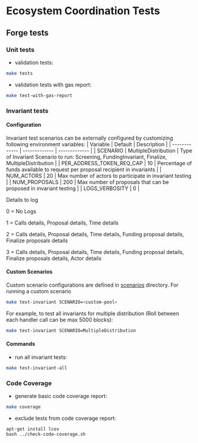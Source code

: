 # Ecosystem Coordination Tests
## Forge tests
### Unit tests
- validation tests:
```bash
make tests
```
- validation tests with gas report:
```bash
make test-with-gas-report
```

### Invariant tests
#### Configuration
Invariant test scenarios can be externally configured by customizing following environment variables:
| Variable | Default | Description |
| ------------- | ------------- | ------------- |
| SCENARIO  | MultipleDistribution | Type of Invariant Scenario to run: Screening, FundingInvariant, Finalize, MultipleDistribution |
| PER_ADDRESS_TOKEN_REQ_CAP  | 10 | Percentage of funds available to request per proposal recipient in invariants |
| NUM_ACTORS  | 20 | Max number of actors to participate in invariant testing |
| NUM_PROPOSALS  | 200 | Max number of proposals that can be proposed in invariant testing |
| LOGS_VERBOSITY | 0 | <p> Details to log <p> 0 = No Logs <p> 1 =  Calls details, Proposal details, Time details <p> 2 = Calls details, Proposal details, Time details, Funding proposal details, Finalize proposals details <p> 3 = Calls details, Proposal details, Time details, Funding proposal details, Finalize proposals details, Actor details

#### Custom Scenarios

Custom scenario configurations are defined in [scenarios](forge/invariants/scenarios/) directory.
For running a custom scenario
```bash
make test-invariant SCENARIO=<custom-pool>
```
For example, to test all invariants for multiple distribution (Roll between each handler call can be max 5000 blocks):
```bash
make test-invariant SCENARIO=MultipleDistribution
```

#### Commands
- run all invariant tests:
```bash
make test-invariant-all
```

### Code Coverage
- generate basic code coverage report:
```bash
make coverage
```
- exclude tests from code coverage report:
```
apt-get install lcov
bash ../check-code-coverage.sh
```
